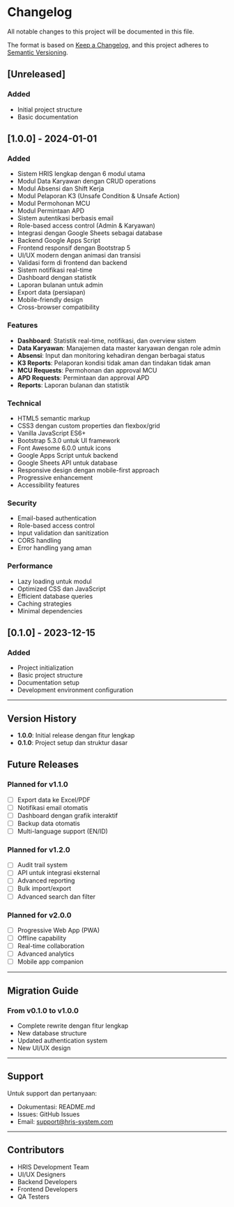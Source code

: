 # Changelog

All notable changes to this project will be documented in this file.

The format is based on [Keep a Changelog](https://keepachangelog.com/en/1.0.0/),
and this project adheres to [Semantic Versioning](https://semver.org/spec/v2.0.0.html).

## [Unreleased]

### Added
- Initial project structure
- Basic documentation

## [1.0.0] - 2024-01-01

### Added
- Sistem HRIS lengkap dengan 6 modul utama
- Modul Data Karyawan dengan CRUD operations
- Modul Absensi dan Shift Kerja
- Modul Pelaporan K3 (Unsafe Condition & Unsafe Action)
- Modul Permohonan MCU
- Modul Permintaan APD
- Sistem autentikasi berbasis email
- Role-based access control (Admin & Karyawan)
- Integrasi dengan Google Sheets sebagai database
- Backend Google Apps Script
- Frontend responsif dengan Bootstrap 5
- UI/UX modern dengan animasi dan transisi
- Validasi form di frontend dan backend
- Sistem notifikasi real-time
- Dashboard dengan statistik
- Laporan bulanan untuk admin
- Export data (persiapan)
- Mobile-friendly design
- Cross-browser compatibility

### Features
- **Dashboard**: Statistik real-time, notifikasi, dan overview sistem
- **Data Karyawan**: Manajemen data master karyawan dengan role admin
- **Absensi**: Input dan monitoring kehadiran dengan berbagai status
- **K3 Reports**: Pelaporan kondisi tidak aman dan tindakan tidak aman
- **MCU Requests**: Permohonan dan approval MCU
- **APD Requests**: Permintaan dan approval APD
- **Reports**: Laporan bulanan dan statistik

### Technical
- HTML5 semantic markup
- CSS3 dengan custom properties dan flexbox/grid
- Vanilla JavaScript ES6+
- Bootstrap 5.3.0 untuk UI framework
- Font Awesome 6.0.0 untuk icons
- Google Apps Script untuk backend
- Google Sheets API untuk database
- Responsive design dengan mobile-first approach
- Progressive enhancement
- Accessibility features

### Security
- Email-based authentication
- Role-based access control
- Input validation dan sanitization
- CORS handling
- Error handling yang aman

### Performance
- Lazy loading untuk modul
- Optimized CSS dan JavaScript
- Efficient database queries
- Caching strategies
- Minimal dependencies

## [0.1.0] - 2023-12-15

### Added
- Project initialization
- Basic project structure
- Documentation setup
- Development environment configuration

---

## Version History

- **1.0.0**: Initial release dengan fitur lengkap
- **0.1.0**: Project setup dan struktur dasar

## Future Releases

### Planned for v1.1.0
- [ ] Export data ke Excel/PDF
- [ ] Notifikasi email otomatis
- [ ] Dashboard dengan grafik interaktif
- [ ] Backup data otomatis
- [ ] Multi-language support (EN/ID)

### Planned for v1.2.0
- [ ] Audit trail system
- [ ] API untuk integrasi eksternal
- [ ] Advanced reporting
- [ ] Bulk import/export
- [ ] Advanced search dan filter

### Planned for v2.0.0
- [ ] Progressive Web App (PWA)
- [ ] Offline capability
- [ ] Real-time collaboration
- [ ] Advanced analytics
- [ ] Mobile app companion

---

## Migration Guide

### From v0.1.0 to v1.0.0
- Complete rewrite dengan fitur lengkap
- New database structure
- Updated authentication system
- New UI/UX design

---

## Support

Untuk support dan pertanyaan:
- Dokumentasi: README.md
- Issues: GitHub Issues
- Email: support@hris-system.com

---

## Contributors

- HRIS Development Team
- UI/UX Designers
- Backend Developers
- Frontend Developers
- QA Testers
